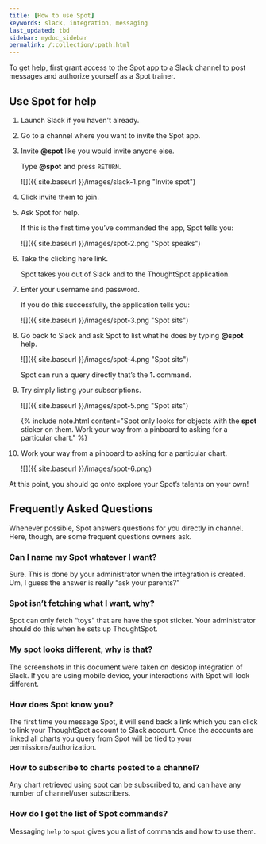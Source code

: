 ```yaml
---
title: [How to use Spot]
keywords: slack, integration, messaging
last_updated: tbd
sidebar: mydoc_sidebar
permalink: /:collection/:path.html
---
```


To get help, first grant access to the Spot app to a Slack channel to post messages and authorize yourself as a Spot trainer.

##  Use Spot for help

1. Launch Slack if you haven't already.
2. Go to a channel where you want to invite the Spot app.
3. Invite <strong>&#64;spot</strong> like you would invite anyone else.  

   Type <strong>&#64;spot</strong> and press <code>RETURN</code>.

   ![]({{ site.baseurl }}/images/slack-1.png "Invite spot")

4. Click invite them to join.
5. Ask Spot for help.

   If this is the first time you’ve commanded the app, Spot tells you:

   ![]({{ site.baseurl }}/images/spot-2.png "Spot speaks")

5. Take the clicking here link.

   Spot takes you out of Slack and to the ThoughtSpot application.

6. Enter your username and password.  

   If you do this successfully, the application tells you:

    ![]({{ site.baseurl }}/images/spot-3.png "Spot sits")

7. Go back to Slack and ask Spot to list what he does by typing
<strong>&#64;spot</strong> help.

   ![]({{ site.baseurl }}/images/spot-4.png "Spot sits")

   Spot can run a query directly that’s the **1. <anything>** command.

8. Try simply listing your subscriptions.

   ![]({{ site.baseurl }}/images/spot-5.png "Spot sits")

   {% include note.html content="Spot only looks for objects with the
   <strong>spot</strong> sticker on them. Work your way from a pinboard to
   asking for a particular chart." %}

9. Work your way from a pinboard to asking for a particular chart.

     ![]({{ site.baseurl }}/images/spot-6.png)

At this point, you should go onto explore your Spot’s talents on your own!

## Frequently Asked Questions

Whenever possible, Spot answers questions for you directly in channel. Here,
though, are some frequent questions owners ask.

### Can I name my Spot whatever I want?

Sure. This is done by your administrator when the integration is created. Um,
I guess the answer is really “ask your parents?”

### Spot isn’t fetching what I want, why?

Spot can only fetch “toys” that are have the spot sticker. Your administrator
should do this when he sets up ThoughtSpot.

### My spot looks different, why is that?

The screenshots in this document were taken on desktop integration of Slack. If
you are using mobile device, your interactions with Spot will look different.

### How does Spot know you?

The first time you message Spot, it will send back a link which you can click to
link your ThoughtSpot account to Slack account. Once the accounts are linked all
charts you query from Spot will be tied to your permissions/authorization.

### How to subscribe to charts posted to a channel?

Any chart retrieved using spot can be subscribed to, and can have any number of
channel/user subscribers.

### How do I get the list of Spot commands?

Messaging `help` to `spot` gives you a list of commands and how to use them.
